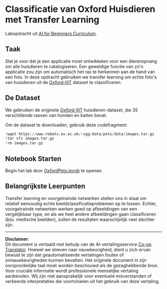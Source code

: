 <!--
CO_OP_TRANSLATOR_METADATA:
{
  "original_hash": "7765935c35fcee69b9fe2d0cfd6963e2",
  "translation_date": "2025-08-28T19:29:25+00:00",
  "source_file": "lessons/4-ComputerVision/08-TransferLearning/lab/README.md",
  "language_code": "nl"
}
-->
# Classificatie van Oxford Huisdieren met Transfer Learning

Labopdracht uit [AI for Beginners Curriculum](https://github.com/microsoft/ai-for-beginners).

## Taak

Stel je voor dat je een applicatie moet ontwikkelen voor een dierenopvang om alle huisdieren te catalogiseren. Een geweldige functie van zo'n applicatie zou zijn om automatisch het ras te herkennen aan de hand van een foto. In deze opdracht gebruiken we transfer learning om echte foto's van huisdieren uit de [Oxford-IIIT](https://www.robots.ox.ac.uk/~vgg/data/pets/) dataset te classificeren.

## De Dataset

We gebruiken de originele [Oxford-IIIT](https://www.robots.ox.ac.uk/~vgg/data/pets/) huisdieren-dataset, die 35 verschillende rassen van honden en katten bevat.

Om de dataset te downloaden, gebruik deze codefragment:

```python
!wget https://www.robots.ox.ac.uk/~vgg/data/pets/data/images.tar.gz
!tar xfz images.tar.gz
!rm images.tar.gz
```

## Notebook Starten

Begin het lab door [OxfordPets.ipynb](OxfordPets.ipynb) te openen.

## Belangrijkste Leerpunten

Transfer learning en voorgetrainde netwerken stellen ons in staat om relatief eenvoudig echte beeldclassificatieproblemen op te lossen. Echter, voorgetrainde netwerken werken goed op afbeeldingen van een vergelijkbaar type, en als we heel andere afbeeldingen gaan classificeren (bijv. medische beelden), zullen de resultaten waarschijnlijk veel slechter zijn.

---

**Disclaimer**:  
Dit document is vertaald met behulp van de AI-vertalingsservice [Co-op Translator](https://github.com/Azure/co-op-translator). Hoewel we streven naar nauwkeurigheid, dient u zich ervan bewust te zijn dat geautomatiseerde vertalingen fouten of onnauwkeurigheden kunnen bevatten. Het originele document in zijn oorspronkelijke taal moet worden beschouwd als de gezaghebbende bron. Voor cruciale informatie wordt professionele menselijke vertaling aanbevolen. Wij zijn niet aansprakelijk voor eventuele misverstanden of verkeerde interpretaties die voortvloeien uit het gebruik van deze vertaling.
